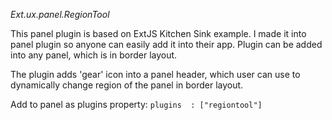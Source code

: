 *Ext.ux.panel.RegionTool*

This panel plugin is based on ExtJS Kitchen Sink example. I made it into panel plugin so anyone can easily add it into their app. Plugin can be added into any panel, which is in border layout.  

The plugin adds 'gear' icon into a panel header, which user can use to dynamically change region of the panel in border layout.

Add to panel as plugins property: 
`plugins  : ["regiontool"]`
